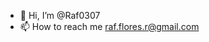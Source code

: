 - 👋 Hi, I’m @Raf0307
- 📫 How to reach me raf.flores.r@gmail.com

<!---
Raf0307/Raf0307 is a ✨ special ✨ repository because its `README.md` (this file) appears on your GitHub profile.
You can click the Preview link to take a look at your changes.
--->
